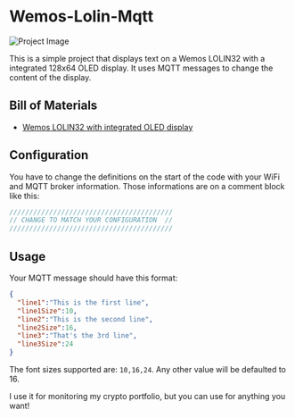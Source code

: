 # Wemos-Lolin-Mqtt

![Project Image](https://i.imgur.com/SDDD0ZT.jpg)

This is a simple project that displays text on a Wemos LOLIN32 with a integrated 128x64 OLED display.
It uses MQTT messages to change the content of the display.

## Bill of Materials

- [Wemos LOLIN32 with integrated OLED display](https://s.click.aliexpress.com/e/_d7c49Vr)

## Configuration

You have to change the definitions on the start of the code with your WiFi and MQTT broker information. Those informations are on a comment block like this:
```c++
/////////////////////////////////////////
// CHANGE TO MATCH YOUR CONFIGURATION  //
/////////////////////////////////////////
```

## Usage

Your MQTT message should have this format:

```json
{  
  "line1":"This is the first line",
  "line1Size":10,
  "line2":"This is the second line",
  "line2Size":16,
  "line3":"That's the 3rd line",
  "line3Size":24
}
```

The font sizes supported are: `10,16,24`. Any other value will be defaulted to 16.

I use it for monitoring my crypto portfolio, but you can use for anything you want!
